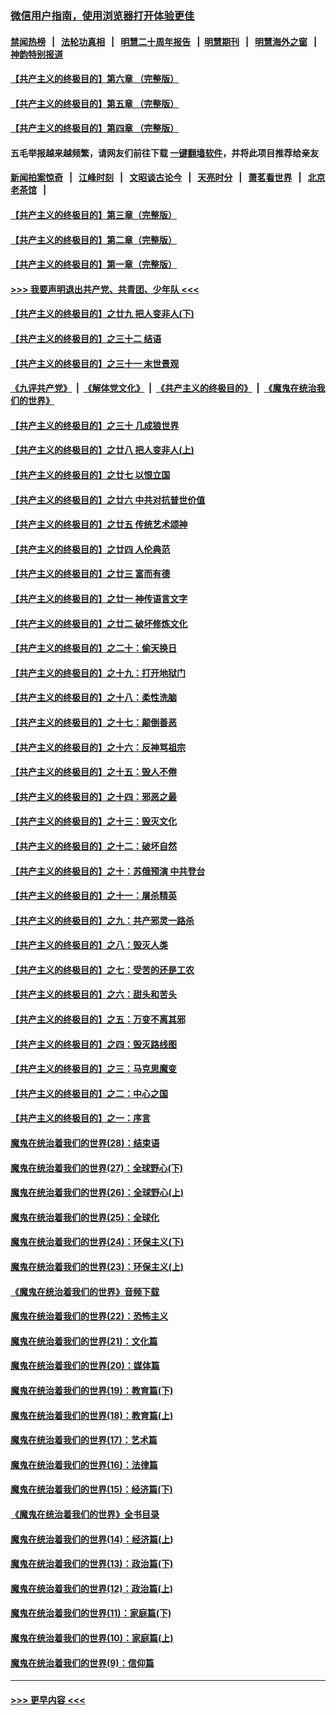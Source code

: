 ### [微信用户指南，使用浏览器打开体验更佳](https://github.com/gfw-breaker/banned-news1/blob/master/indexes/wechat-guide.md?t=0)
#### [禁闻热榜](热点新闻.md?t=0)  &nbsp;&nbsp;|&nbsp;&nbsp; [法轮功真相](https://github.com/gfw-breaker/truth/blob/master/README.md?t=0) &nbsp;&nbsp;|&nbsp;&nbsp; [明慧二十周年报告](https://github.com/gfw-breaker/mh-reports/blob/master/README.md?t=0) &nbsp;&nbsp;|&nbsp;&nbsp;[明慧期刊](https://github.com/gfw-breaker/mh-qikan) &nbsp;&nbsp;|&nbsp;&nbsp; [明慧海外之窗](https://github.com/gfw-breaker/mh-news/blob/master/README.md?t=0) &nbsp;&nbsp;|&nbsp;&nbsp; [神韵特别报道](https://github.com/gfw-breaker/mh-news/blob/master/shenyun.md?t=0)
#### [【共产主义的终极目的】第六章 （完整版）](../pages/nsc422/n11428913.md?t=02150755) 
#### [【共产主义的终极目的】第五章 （完整版）](../pages/nsc422/n11428912.md?t=02150755) 
#### [【共产主义的终极目的】第四章 （完整版）](../pages/nsc422/n11428907.md?t=02150755) 
#### 五毛举报越来越频繁，请网友们前往下载 [一键翻墙软件](https://github.com/gfw-breaker/ssr-accounts)，并将此项目推荐给亲友
#### [新闻拍案惊奇](https://github.com/gfw-breaker/banned-news1/blob/master/pages/link4.md) &nbsp;&nbsp;|&nbsp;&nbsp; [江峰时刻](https://github.com/gfw-breaker/banned-news1/blob/master/pages/link4.md) &nbsp;&nbsp;|&nbsp;&nbsp; [文昭谈古论今](https://github.com/gfw-breaker/banned-news1/blob/master/pages/link4.md) &nbsp;&nbsp;|&nbsp;&nbsp; [天亮时分](https://github.com/gfw-breaker/banned-news1/blob/master/pages/link4.md) &nbsp;&nbsp;|&nbsp;&nbsp; [萧茗看世界](https://github.com/gfw-breaker/banned-news1/blob/master/pages/link4.md) &nbsp;&nbsp;|&nbsp;&nbsp; [北京老茶馆](https://github.com/gfw-breaker/banned-news1/blob/master/pages/link4.md) &nbsp;&nbsp;|&nbsp;&nbsp; 
#### [【共产主义的终极目的】第三章（完整版）](../pages/nsc422/n11428848.md?t=02150755) 
#### [【共产主义的终极目的】第二章（完整版）](../pages/nsc422/n11428831.md?t=02150755) 
#### [【共产主义的终极目的】第一章（完整版）](../pages/nsc422/n11417651.md?t=02150755) 
#### [>>> 我要声明退出共产党、共青团、少年队 <<<](https://github.com/begood0513/goodnews/blob/master/quit/letter.md) 
#### [【共产主义的终极目的】之廿九 把人变非人(下)](../pages/nsc422/n11344140.md?t=02150755) 
#### [【共产主义的终极目的】之三十二 结语](../pages/nsc422/n11360535.md?t=02150755) 
#### [【共产主义的终极目的】之三十一 末世景观](../pages/nsc422/n11351129.md?t=02150755) 
#### [《九评共产党》](https://github.com/begood0513/9ping.md/blob/master/README.md) &nbsp;|&nbsp; [《解体党文化》](../../../../jtdwh.md/blob/master/README.md)  &nbsp;|&nbsp; [《共产主义的终极目的》](../../../../gczydzjmd.md/blob/master/README.md) &nbsp;|&nbsp; [《魔鬼在统治我们的世界》](../../../../mgztzwmdsj.md/blob/master/README.md) 
#### [【共产主义的终极目的】之三十 几成狼世界](../pages/nsc422/n11348280.md?t=02150755) 
#### [【共产主义的终极目的】之廿八 把人变非人(上)](../pages/nsc422/n11340492.md?t=02150755) 
#### [【共产主义的终极目的】之廿七 以恨立国](../pages/nsc422/n11336944.md?t=02150755) 
#### [【共产主义的终极目的】之廿六 中共对抗普世价值](../pages/nsc422/n11324785.md?t=02150755) 
#### [【共产主义的终极目的】之廿五 传统艺术颂神](../pages/nsc422/n11296396.md?t=02150755) 
#### [【共产主义的终极目的】之廿四 人伦典范](../pages/nsc422/n11296397.md?t=02150755) 
#### [【共产主义的终极目的】之廿三 富而有德](../pages/nsc422/n11283598.md?t=02150755) 
#### [【共产主义的终极目的】之廿一 神传语言文字](../pages/nsc422/n11263265.md?t=02150755) 
#### [【共产主义的终极目的】之廿二 破坏修炼文化](../pages/nsc422/n11245728.md?t=02150755) 
#### [【共产主义的终极目的】之二十：偷天换日](../pages/nsc422/n11238846.md?t=02150755) 
#### [【共产主义的终极目的】之十九：打开地狱门](../pages/nsc422/n11206376.md?t=02150755) 
#### [【共产主义的终极目的】之十八：柔性洗脑](../pages/nsc422/n11199994.md?t=02150755) 
#### [【共产主义的终极目的】之十七：颠倒善恶](../pages/nsc422/n11179782.md?t=02150755) 
#### [【共产主义的终极目的】之十六：反神骂祖宗](../pages/nsc422/n11166798.md?t=02150755) 
#### [【共产主义的终极目的】之十五：毁人不倦](../pages/nsc422/n11166792.md?t=02150755) 
#### [【共产主义的终极目的】之十四：邪恶之最](../pages/nsc422/n11150249.md?t=02150755) 
#### [【共产主义的终极目的】之十三：毁灭文化](../pages/nsc422/n11135227.md?t=02150755) 
#### [【共产主义的终极目的】之十二：破坏自然](../pages/nsc422/n11135214.md?t=02150755) 
#### [【共产主义的终极目的】之十：苏俄预演 中共登台](../pages/nsc422/n11118424.md?t=02150755) 
#### [【共产主义的终极目的】之十一：屠杀精英](../pages/nsc422/n11118442.md?t=02150755) 
#### [【共产主义的终极目的】之九：共产邪灵一路杀](../pages/nsc422/n11114139.md?t=02150755) 
#### [【共产主义的终极目的】之八：毁灭人类](../pages/nsc422/n11108503.md?t=02150755) 
#### [【共产主义的终极目的】之七：受苦的还是工农](../pages/nsc422/n11101809.md?t=02150755) 
#### [【共产主义的终极目的】之六：甜头和苦头](../pages/nsc422/n11096971.md?t=02150755) 
#### [【共产主义的终极目的】之五：万变不离其邪](../pages/nsc422/n11091285.md?t=02150755) 
#### [【共产主义的终极目的】之四：毁灭路线图](../pages/nsc422/n11086284.md?t=02150755) 
#### [【共产主义的终极目的】之三：马克思魔变](../pages/nsc422/n11061941.md?t=02150755) 
#### [【共产主义的终极目的】之二：中心之国](../pages/nsc422/n11047728.md?t=02150755) 
#### [【共产主义的终极目的】之一：序言](../pages/nsc422/n11086077.md?t=02150755) 
#### [魔鬼在统治着我们的世界(28)：结束语](../pages/nsc422/n10936246.md?t=02150755) 
#### [魔鬼在统治着我们的世界(27)：全球野心(下)](../pages/nsc422/n10928319.md?t=02150755) 
#### [魔鬼在统治着我们的世界(26)：全球野心(上)](../pages/nsc422/n10900318.md?t=02150755) 
#### [魔鬼在统治着我们的世界(25)：全球化](../pages/nsc422/n10788205.md?t=02150755) 
#### [魔鬼在统治着我们的世界(24)：环保主义(下)](../pages/nsc422/n10695307.md?t=02150755) 
#### [魔鬼在统治着我们的世界(23)：环保主义(上)](../pages/nsc422/n10688613.md?t=02150755) 
#### [《魔鬼在统治着我们的世界》音频下载](../pages/nsc422/n10635553.md?t=02150755) 
#### [魔鬼在统治着我们的世界(22)：恐怖主义](../pages/nsc422/n10614727.md?t=02150755) 
#### [魔鬼在统治着我们的世界(21)：文化篇](../pages/nsc422/n10597706.md?t=02150755) 
#### [魔鬼在统治着我们的世界(20)：媒体篇](../pages/nsc422/n10586579.md?t=02150755) 
#### [魔鬼在统治着我们的世界(19)：教育篇(下)](../pages/nsc422/n10564808.md?t=02150755) 
#### [魔鬼在统治着我们的世界(18)：教育篇(上)](../pages/nsc422/n10526970.md?t=02150755) 
#### [魔鬼在统治着我们的世界(17)：艺术篇](../pages/nsc422/n10499093.md?t=02150755) 
#### [魔鬼在统治着我们的世界(16)：法律篇](../pages/nsc422/n10485969.md?t=02150755) 
#### [魔鬼在统治着我们的世界(15)：经济篇(下)](../pages/nsc422/n10469975.md?t=02150755) 
#### [《魔鬼在统治着我们的世界》全书目录](../pages/nsc422/n10464261.md?t=02150755) 
#### [魔鬼在统治着我们的世界(14)：经济篇(上)](../pages/nsc422/n10457370.md?t=02150755) 
#### [魔鬼在统治着我们的世界(13)：政治篇(下)](../pages/nsc422/n10448270.md?t=02150755) 
#### [魔鬼在统治着我们的世界(12)：政治篇(上)](../pages/nsc422/n10444576.md?t=02150755) 
#### [魔鬼在统治着我们的世界(11)：家庭篇(下)](../pages/nsc422/n10440961.md?t=02150755) 
#### [魔鬼在统治着我们的世界(10)：家庭篇(上)](../pages/nsc422/n10435448.md?t=02150755) 
#### [魔鬼在统治着我们的世界(9)：信仰篇](../pages/nsc422/n10432159.md?t=02150755) 

----
#### [ >>> 更早内容 <<< ](../indexes/nsc422-earlier.md)
